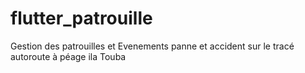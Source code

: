 # flutter_patrouille

Gestion des patrouilles
et
Evenements panne et accident sur le tracé autoroute à péage ila Touba
